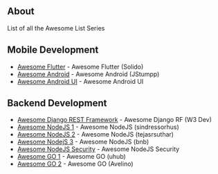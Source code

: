 ## About
List of all the Awesome List Series

## Mobile Development
- [Awesome Flutter](https://github.com/Solido/awesome-flutter) - Awesome Flutter (Solido)
- [Awesome Android](https://github.com/JStumpp/awesome-android) - Awesome Android (JStumpp)
- [Awesome Android UI](https://github.com/wasabeef/awesome-android-ui) - Awesome Android UI

## Backend Development
- [Awesome Django REST Framework](https://github.com/W3Dev/awesome-django-rest-framework) - Awesome Django RF (W3 Dev)
- [Awesome NodeJS 1](https://github.com/sindresorhus/awesome-nodejs) - Awesome NodeJS (sindressorhus)
- [Awesome NodeJS 2](https://github.com/tejasrsuthar/Awesome-NodeJS) - Awesome NodeJS (tejasrsuthar)
- [Awesome NodejS 3](https://github.com/bnb/awesome-awesome-nodejs) - Awesome NodeJS (bnb)
- [Awesome NodeJS Security](https://github.com/lirantal/awesome-nodejs-security) - Awesome NodeJS Security
- [Awesome GO 1](https://github.com/uhub/awesome-go) - Awesome GO (uhub)
- [Awesome GO 2](https://github.com/avelino/awesome-go) - Awesome GO (Avelino)